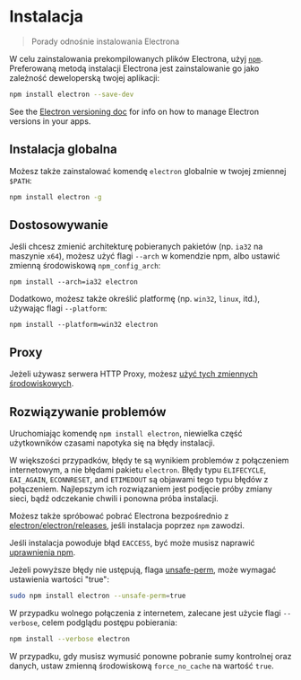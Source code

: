 # Instalacja

> Porady odnośnie instalowania Electrona

W celu zainstalowania prekompilowanych plików Electrona, użyj [`npm`](https://docs.npmjs.com/). Preferowaną metodą instalacji Electrona jest zainstalowanie go jako zależność deweloperską twojej aplikacji:

```sh
npm install electron --save-dev
```

See the [Electron versioning doc](electron-versioning.md) for info on how to manage Electron versions in your apps.

## Instalacja globalna

Możesz także zainstalować komendę `electron` globalnie w twojej zmiennej `$PATH`:

```sh
npm install electron -g
```

## Dostosowywanie

Jeśli chcesz zmienić architekturę pobieranych pakietów (np. `ia32` na maszynie `x64`), możesz użyć flagi `--arch` w komendzie npm, albo ustawić zmienną środowiskową `npm_config_arch`:

```shell
npm install --arch=ia32 electron
```

Dodatkowo, możesz także określić platformę (np. `win32`, `linux`, itd.), używając flagi `--platform`:

```shell
npm install --platform=win32 electron
```

## Proxy

Jeżeli używasz serwera HTTP Proxy, możesz [użyć tych zmiennych środowiskowych](https://github.com/request/request/tree/f0c4ec061141051988d1216c24936ad2e7d5c45d#controlling-proxy-behaviour-using-environment-variables).

## Rozwiązywanie problemów

Uruchomiając komendę `npm install electron`, niewielka część użytkowników czasami napotyka się na błędy instalacji.

W większości przypadków, błędy te są wynikiem problemów z połączeniem internetowym, a nie błędami pakietu `electron`. Błędy typu `ELIFECYCLE`, `EAI_AGAIN`, `ECONNRESET`, and `ETIMEDOUT` są objawami tego typu błędów z połączeniem. Najlepszym ich rozwiązaniem jest podjęcie próby zmiany sieci, bądź odczekanie chwili i ponowna próba instalacji.

Możesz także spróbować pobrać Electrona bezpośrednio z [electron/electron/releases](https://github.com/electron/electron/releases), jeśli instalacja poprzez `npm` zawodzi.

Jeśli instalacja powoduje błąd `EACCESS`, być może musisz naprawić [uprawnienia npm](https://docs.npmjs.com/getting-started/fixing-npm-permissions).

Jeżeli powyższe błędy nie ustępują, flaga [unsafe-perm](https://docs.npmjs.com/misc/config#unsafe-perm), może wymagać ustawienia wartości "true":

```sh
sudo npm install electron --unsafe-perm=true
```

W przypadku wolnego połączenia z internetem, zalecane jest użycie flagi `--verbose`, celem podglądu postępu pobierania:

```sh
npm install --verbose electron
```

W przypadku, gdy musisz wymusić ponowne pobranie sumy kontrolnej oraz danych, ustaw zmienną środowiskową `force_no_cache` na wartość `true`.